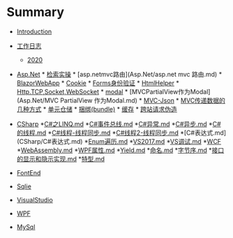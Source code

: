 # Summary

  * [Introduction](README.md)
  * [工作日志]()
      * [2020](日志.md)
  * [Asp.Net]()
        * [检索实操](Asp.Net/ajax.md)
        * [asp.netmvc路由](Asp.Net/asp.net mvc 路由.md)
        * [BlazorWebApp](Asp.Net/BlazorWebApp.md)
        * [Cookie](Asp.Net/Cookie.md)
        * [Forms身份验证](Asp.Net/Forms身份验证.md)
        * [HtmlHelper](Asp.Net/HtmlHelper.md)
        * [Http.TCP,Socket,WebSocket](Asp.Net/Http.TCP,Socket,WebSocket.md)
        * [modal](Asp.Net/modal.html)
        * [MVCPartialView作为Modal](Asp.Net/MVC PartialView 作为Modal.md)
        * [MVC-Json](Asp.Net/MVC-Json.md)
        * [MVC传递数据的几种方式](Asp.Net/MVC传递数据的几种方式.md)
        * [单元仓储](Asp.Net/单元仓储.md)
        * [捆绑(bundle)](Asp.Net/捆绑(bundle).md)
        * [缓存](Asp.Net/缓存.md)
        * [跨站请求伪造](Asp.Net/跨站请求伪造.md)
  * [CSharp]()
        *[C#之LINQ.md](CSharp/C#之LINQ.md)
        *[C#事件总线.md](CSharp/C#事件总线.md)
        *[C#异常.md](CSharp/C#异常.md)
        *[C#异步.md](CSharp/C#异步.md)
        *[C#的线程.md](CSharp/C#的线程.md)
        *[C#线程-线程同步.md](CSharp/C#线程-线程同步.md)
        *[C#线程2-线程同步.md](CSharp/C#线程2-线程同步.md)
        *[C#表达式.md] (CSharp/C#表达式.md)
        *[Enum遍历.md](CSharp/Enum遍历.md)
        *[VS2017.md](CSharp/VS2017.md)
        *[VS调试.md](CSharp/VS调试.md)
        *[WCF](CSharp/WCF)
        *[WebAssembly.md](CSharp/WebAssembly.md)
        *[WPF属性.md](CSharp/WPF属性.md)
        *[Yield.md](CSharp/Yield.md)
        *[命名.md](CSharp/命名.md)
        *[字节序.md](CSharp/字节序.md)
        *[接口的显示和隐示实现.md](CSharp/接口的显示和隐示实现.md)
        *[特型.md](CSharp/特型.md)
  * [FontEnd]()

  * [Sqlie]()

  * [VisualStudio]()
  * [WPF]()
  * [MySql]()

  

      
      
